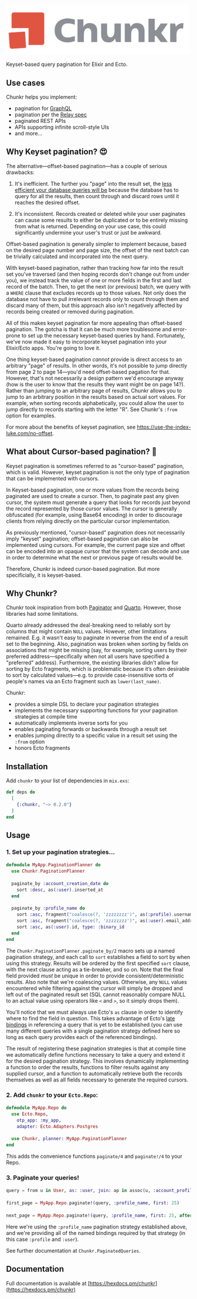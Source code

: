 <img alt="Chunkr" width="500px" src="assets/logo_o.svg">

<!-- MDOC !-->

Keyset-based query pagination for Elixir and Ecto.

## Use cases

Chunkr helps you implement:

  * pagination for [GraphQL](https://graphql.org/learn/pagination/#pagination-and-edges)
  * pagination per the [Relay spec](https://relay.dev/graphql/connections.htm)
  * paginated REST APIs
  * APIs supporting infinite scroll-style UIs
  * and more…

## Why Keyset pagination? 😍

The alternative—offset-based pagination—has a couple of serious drawbacks:

  1. It's inefficient. The further you "page" into the result set, the
    [less efficient your database queries will be](https://use-the-index-luke.com/no-offset) because
    the database has to query for all the results, then count through and discard rows until it
    reaches the desired offset.

  2. It's inconsistent. Records created or deleted while your user paginates can cause some results
    to either be duplicated or to be entirely missing from what is returned. Depending on your use
    case, this could significantly undermine your user's trust or just be awkward.

Offset-based pagination is generally simpler to implement because, based on the desired page number
and page size, the offset of the next batch can be trivially calculated and incorporated into the
next query.

With keyset-based pagination, rather than tracking how far into the result set you've traversed (and
then hoping records don't change out from under you), we instead track the value of one or more
fields in the first and last record of the batch. Then, to get the next (or previous) batch, we
query with a `WHERE` clause that excludes records up to those values. Not only does the database not
have to pull irrelevant records only to count through them and discard many of them, but
this approach also isn't negatively affected by records being created or removed during
pagination.

All of this makes keyset pagination far more appealing than offset-based pagination.
The gotcha is that it can be much more troublesome and error-prone to set up the necessary
keyset-based queries by hand. Fortunately, we've now made it easy to incorporate keyset
pagination into your Elixir/Ecto apps. You're going to love it.

One thing keyset-based pagination _cannot_ provide is direct access to an arbitrary "page" of
results. In other words, it's not possible to jump directly from page 2 to page 14—you'd need
offset-based pagation for that. However, that's not necessarily a design pattern we'd encourage
anyway (how is the user to know that the results they want might be on page 14?). Rather than
jumping to an arbitrary page of results, Chunkr allows you to jump to an arbitrary position in
the results based on actual sort values. For example, when sorting records alphabetically,
you could allow the user to jump directly to records starting with the letter "R".
See Chunkr's `:from` option for examples.

For more about the benefits of keyset pagination, see https://use-the-index-luke.com/no-offset.

## What about Cursor-based pagination? 🤔

Keyset pagination is sometimes referred to as "cursor-based" pagination, which is valid. However,
keyset pagination is not the only type of pagination that can be implemented with cursors.

In Keyset-based pagination, one or more values from the records being paginated are used to
create a cursor. Then, to paginate past any given cursor, the system must generate a query
that looks for records just beyond the record represented by those cursor values. The cursor
is generally obfuscated (for example, using Base64 encoding) in order to discourage clients
from relying directly on the particular cursor implementation.

As previously mentioned, "cursor-based" pagination does not necessarily imply "keyset" pagination;
offset-based pagination can also be implemented using cursors. For example, the current
page size and offset can be encoded into an opaque cursor that the system can decode and
use in order to determine what the next or previous page of results would be.

Therefore, Chunkr is indeed cursor-based pagination. But more specificially, it is keyset-based.

## Why Chunkr?

Chunkr took inspiration from both [Paginator](https://github.com/duffelhq/paginator) and
[Quarto](https://github.com/maartenvanvliet/quarto/). However, those libraries had some limitations.

Quarto already addressed the deal-breaking need to reliably sort by columns that might contain
`NULL` values. However, other limitations remained. E.g. it wasn't easy to paginate in reverse
from the end of a result set to the beginning. Also, pagination was broken when sorting by fields on
associations that might be missing (say, for example, sorting users by their preferred
address—specifically when not all users have specified a "preferred" address). Furthermore, the
existing libraries didn't allow for sorting by Ecto fragments, which is problematic because it’s
often desirable to sort by calculated values—e.g. to provide case-insensitive sorts of people's
names via an Ecto fragment such as `lower(last_name)`.

Chunkr:
* provides a simple DSL to declare your pagination strategies
* implements the necessary supporting functions for your pagination strategies at compile time
* automatically implements inverse sorts for you
* enables paginating forwards or backwards through a result set
* enables jumping directly to a specific value in a result set using the `:from` option
* honors Ecto fragments

## Installation

Add `chunkr` to your list of dependencies in `mix.exs`:

```elixir
def deps do
  [
    {:chunkr, "~> 0.2.0"}
  ]
end
```

## Usage

### 1. Set up your pagination strategies…

```elixir
defmodule MyApp.PaginationPlanner do
  use Chunkr.PaginationPlanner

  paginate_by :account_creation_date do
    sort :desc, as(:user).inserted_at
  end

  paginate_by :profile_name do
    sort :asc, fragment("coalesce(?, 'zzzzzzzz')", as(:profile).username)
    sort :asc, fragment("coalesce(?, 'zzzzzzzz')", as(:user).email_address)
    sort :asc, as(:user).id, type: :binary_id
  end
end
```

The `Chunkr.PaginationPlanner.paginate_by/2`  macro sets up a named pagination strategy,
and each call to `sort` establishes a field to sort by when using this strategy. Results
will be ordered by the first specified `sort` clause, with the next clause acting as a
tie-breaker, and so on. Note that the final field provided _must_ be unique in order
to provide consistent/deterministic results. Also note that we're coalescing values.
Otherwise, any `NULL` values encountered while filtering against the cursor will simply
be dropped and left out of the paginated result set (SQL cannot reasonably compare
NULL to an actual value using operators like `<` and `>`, so it simply drops them).

You'll notice that we must always use Ecto's `as` clause in order to identify where to find the
field in question. This takes advantage of Ecto's [late bindings](https://hexdocs.pm/ecto/Ecto.Query.html#module-named-bindings)
in referencing a query that is yet to be established (you can use many
different queries with a single pagination strategy defined here so long as each query provides
each of the referenced bindings).

The result of registering these pagination strategies is that at compile time we automatically
define functions necessary to take a query and extend it for the desired pagination strategy.
This involves dynamically implementing a function to order the results, functions to filter
results against any supplied cursor, and a function to automatically retrieve both the records
themselves as well as all fields necessary to generate the required cursors.

### 2. Add `chunkr` to your `Ecto.Repo`:

```elixir
defmodule MyApp.Repo do
  use Ecto.Repo,
    otp_app: :my_app,
    adapter: Ecto.Adapters.Postgres

  use Chunkr, planner: MyApp.PaginationPlanner
end
```

This adds the convenience functions `paginate/4` and `paginate!/4` to your Repo.

### 3. Paginate your queries!

```elixir
query = from u in User, as: :user, join: ap in assoc(u, :account_profile), as: :profile

first_page = MyApp.Repo.paginate!(query, :profile_name, first: 25)

next_page = MyApp.Repo.paginate!(query, :profile_name, first: 25, after: first_page.end_cursor)
```

Here we're using the `:profile_name` pagination strategy established above, and we're providing
all of the named bindings required by that strategy (in this case `:profile` and `:user`).

See further documentation at `Chunkr.PaginatedQueries`.

<!-- MDOC !-->

## Documentation

Full documentation is available at [https://hexdocs.pm/chunkr](https://hexdocs.pm/chunkr)
